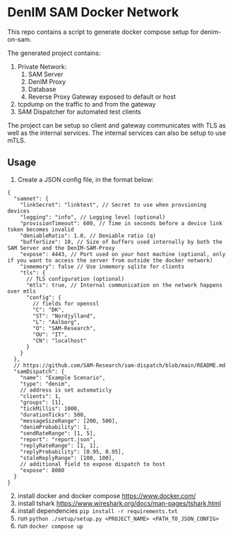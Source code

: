 # DenIM SAM Docker Network

This repo contains a script to generate docker compose setup for denim-on-sam.

The generated project contains:

1. Private Network:
   1. SAM Server
   2. DenIM Proxy
   3. Database
   4. Reverse Proxy Gateway exposed to default or host
2. tcpdump on the traffic to and from the gateway
3. SAM Dispatcher for automated test clients

The project can be setup so client and gateway communicates with TLS as well as the internal services.
The internal services can also be setup to use mTLS.

## Usage

1. Create a JSON config file, in the format below:

```jsonc
{
  "samnet": {
    "linkSecret": "linktest", // Secret to use when provsioning devices
    "logging": "info", // Logging level (optional)
    "provisionTimeout": 600, // Time in seconds before a device link token becomes invalid
    "deniableRatio": 1.0, // Deniable ratio (q)
    "bufferSize": 10, // Size of buffers used internally by both the SAM Server and the DenIM-SAM-Proxy
    "expose": 4443, // Port used on your host machine (optional, only if you want to access the server from outside the docker network)
    "inmemory": false // Use inmemory sqlite for clients
    "tls": {
      // TLS configuration (optional)
      "mtls": true, // Internal communication on the network happens over mtls
      "config": {
        // fields for openssl
        "C": "DK",
        "ST": "Nordjylland",
        "L": "Aalborg",
        "O": "SAM-Research",
        "OU": "IT",
        "CN": "localhost"
      }
    }
  },
  // https://github.com/SAM-Research/sam-dispatch/blob/main/README.md
  "samDispatch": {
    "name": "Example Scenario",
    "type": "denim",
    // address is set automaticly
    "clients": 1,
    "groups": [1],
    "tickMillis": 1000,
    "durationTicks": 500,
    "messageSizeRange": [200, 500],
    "denimProbability": 1,
    "sendRateRange": [1, 5],
    "report": "report.json",
    "replyRateRange": [1, 1],
    "replyProbability": [0.95, 0.95],
    "staleReplyRange": [100, 100],
    // additional field to expose dispatch to host
    "expose": 8080
  }
}
```

2. install docker and docker compose https://www.docker.com/
3. install tshark https://www.wireshark.org/docs/man-pages/tshark.html
4. install dependencies `pip install -r requirements.txt`
5. run `python ./setup/setup.py <PROJECT_NAME> <PATH_TO_JSON_CONFIG>`
6. run `docker compose up`
